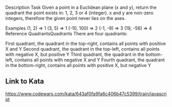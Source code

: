 Description
Task
Given a point in a Euclidean plane (x and y), return the quadrant the point exists in: 1, 2, 3 or 4 (integer). x and y are non-zero integers, therefore the given point never lies on the axes.

Examples
(1, 2) => 1
(3, 5) => 1
(-10, 100) => 2
(-1, -9) => 3
(19, -56) => 4
Reference
QuadrantsQuadrants
There are four quadrants:

First quadrant, the quadrant in the top-right, contains all points with positive X and Y
Second quadrant, the quadrant in the top-left, contains all points with negative X, but positive Y
Third quadrant, the quadrant in the bottom-left, contains all points with negative X and Y
Fourth quadrant, the quadrant in the bottom-right, contains all points with positive X, but negative Y

## Link to Kata

https://www.codewars.com/kata/643af0fa9fa6c406b47c5399/train/javascript
